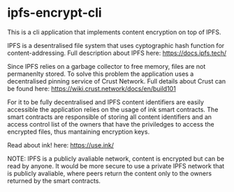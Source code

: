 # ipfs-encrypt-cli

This is a cli application that implements content encryption on top of IPFS.

IPFS is a desentralised file system that uses cyptographic hash function for content-addressing. 
Full description about IPFS here: https://docs.ipfs.tech/

Since IPFS relies on a garbage collector to free memory, files are not permanenlty stored.
To solve this problem the application uses a decentralised pinning service of Crust Network.
Full details about Crust can be found here: https://wiki.crust.network/docs/en/build101

For it to be fully decentralised and IPFS content identifiers are easily accessible
the application relies on the usage of ink smart contracts.
The smart contracts are responsible of storing all content identifiers and
an access control list of the owners that have the priviledges to access the 
encrypted files, thus mantaining encryption keys.

Read about ink! here: https://use.ink/

NOTE: IPFS is a publicly avaliable network, content is encrypted but can be read by anyone.
It would be more secure to use a private IPFS network that is publicly avaliable,
where peers return the content only to the owners returned by the smart contracts.

